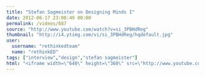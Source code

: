 ```yaml
---
title: "Stefan Sagmeister on Designing Minds I"
date: 2012-06-17 23:08:49 00:00
permalink: /videos/887
source: "http://www.youtube.com/watch?v=si_3PBHdReg"
thumbnail: "http://i4.ytimg.com/vi/si_3PBHdReg/hqdefault.jpg"
user:
  username: "rethinkedteam"
  name: "rethinkED"
tags: ["interview","design","stefan sagmeister"]
html: "<iframe width=\"640\" height=\"360\" src=\"http://www.youtube.com/embed/si_3PBHdReg?wmode=transparent&fs=1&feature=oembed\" frameborder=\"0\" allowfullscreen></iframe>"
---
```


